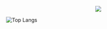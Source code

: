 <div align="center">
  <img src="https://readme-typing-svg.herokuapp.com?lines=Hey!+Nice+to+see+you.;Welcome+to+my+GitHub+profile!&center=true&width=500&height=50" />
</div>

![Top Langs](https://github-readme-stats.vercel.app/api/top-langs/?username=Qimin-Shen&layout=compact&theme=radical)

